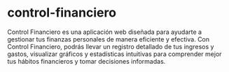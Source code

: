 # control-financiero
Control Financiero es una aplicación web diseñada para ayudarte a gestionar tus finanzas personales de manera eficiente y efectiva. Con Control Financiero, podrás llevar un registro detallado de tus ingresos y gastos, visualizar gráficos y estadísticas intuitivas para comprender mejor tus hábitos financieros y tomar decisiones informadas. 

